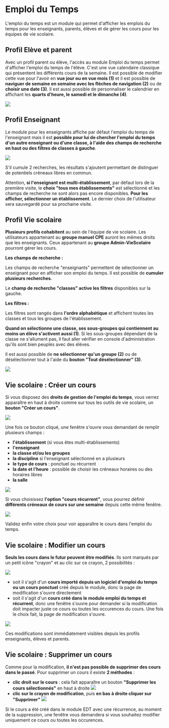 # Emploi du Temps

L'emploi du temps est un module qui permet d'afficher les emplois du temps pour les enseignants, parents, élèves et de gérer les cours pour les équipes de vie scolaire.

## Profil Elève et parent

Avec un profil parent ou élève, l'accès au module Emploi du temps permet d'afficher l'emploi du temps de l'élève. C'est une vue calendaire classique qui présentent les différents cours de la semaine. Il est possible de modifier cette vue pour l'avoir en **vue jour ou en vue mois \(1\)** et il est possible de **naviguer de semaine en semaine avec les flèches de navigation \(2\)** ou de **choisir une date \(3\)**. Il est aussi possible de personnaliser le calendrier en affichant les **quarts d'heure, le samedi et le dimanche \(4\)**.

![](.gitbook/assets/1calendaire_parents_enfants.png)

## Profil Enseignant

Le module pour les enseignants affiche par défaut l'emploi du temps de l'enseignant mais il est **possible pour lui de chercher l'emploi du temps d'un autre enseignant ou d'une classe, à l'aide des champs de recherche en haut ou des filtres de classes à gauche**.

![](.gitbook/assets/2calendaire_enseignant.png)

S'il cumule 2 recherches, les résultats s'ajoutent permettant de distinguer de potentiels créneaux libres en commun.

Attention, **si l'enseignant est multi-établissement**, par défaut lors de la première visite, le **choix "tous mes établissements"** est sélectionné et les champs de recherche ne sont alors pas encore disponibles. **Pour les afficher, sélectionner un établissement**. Le dernier choix de l'utilisateur sera sauvegardé pour sa prochaine visite.

## Profil Vie scolaire

**Plusieurs profils cohabitent** au sein de l'équipe de vie scolaire. Les utilisateurs appartenant au **groupe manuel CPE** auront les mêmes droits que les enseignants. Ceux appartenant au **groupe Admin-VieScolaire** pourront gérer les cours.

**Les champs de recherche :**

Les champs de recherche "enseignants" permettent de sélectionner un enseignant pour en afficher son emploi du temps. Il est possible de **cumuler plusieurs recherches.**

Le **champ de recherche "classes" active les filtres** disponibles sur la gauche.

**Les filtres :**

Les filtres sont rangés dans **l'ordre alphabétique** et affichent toutes les classes et tous les groupes de l'établissement.

**Quand on sélectionne une classe, ses sous-groupes qui contiennent au moins un élève s'activent aussi \(1\)**. Si les sous-groupes dépendant de la classe ne s'allument pas, il faut aller vérifier en console d'administration qu'ils sont bien peuplés avec des élèves.

Il est aussi possible de **ne sélectionner qu'un groupe \(2\)** ou de désélectionner tout à l'aide du **bouton "Tout désélectionner" \(3\)**.

![](.gitbook/assets/3filtres.png)

## Vie scolaire : Créer un cours

Si vous disposez des **droits de gestion de l'emploi du temps**, vous verrez apparaître en haut à droite comme sur tous les outils de vie scolaire, un **bouton "Créer un cours"**.

![](.gitbook/assets/4creer_cours.png)

Une fois ce bouton cliqué, une fenêtre s'ouvre vous demandant de remplir plusieurs champs :

* **l'établissement** \(si vous êtes multi-établissements\)
* **l'enseignant**
* **la classe et/ou les groupes**
* **la discipline** si l'enseignant sélectionné en a plusieurs
* **le type de cours** : ponctuel ou récurrent
* **la date et l'heure** : possible de choisir les créneaux horaires ou des horaires libres
* **la salle**

![](.gitbook/assets/4champs_cours.png)

Si vous choisissez **l'option "cours récurrent"**, vous pourrez définir **différents créneaux de cours sur une semaine** depuis cette même fenêtre.

![](.gitbook/assets/4recurrence.png)

Validez enfin votre choix pour voir apparaître le cours dans l'emploi du temps.

## Vie scolaire : Modifier un cours

**Seuls les cours dans le futur peuvent être modifiés**. Ils sont marqués par un petit icône "crayon" et au clic sur ce crayon, 2 possibilités :

![](.gitbook/assets/5crayon.png)

* soit il s'agit d'un **cours importé depuis un logiciel d'emploi du temps ou un cours ponctuel** créé depuis le module, donc la page de modification s'ouvre directement
* soit il s'agit d'un **cours créé dans le module emploi du temps et récurrent**, donc une fenêtre s'ouvre pour demander si la modification doit impacter juste ce cours ou toutes les occurences du cours. Une fois le choix fait, la page de modification s'ouvre.

![](.gitbook/assets/5occurences.png)

Ces modifications sont immédiatement visibles depuis les profils enseignants, élèves et parents.

## Vie scolaire : Supprimer un cours

Comme pour la modification, **il n'est pas possible de supprimer des cours dans le passé**. Pour supprimer un cours il existe **2 méthodes** :

* **clic droit sur le cours** : cela fait apparaître un bouton **"Supprimer les cours sélectionnés"** en haut à droite ![](.gitbook/assets/6suppression.png)
* **clic sur le crayon de modification**, puis **en bas à droite cliquer sur "Supprimer"** ![](.gitbook/assets/6suppression_modification.png)

Si le cours a été créé dans le module EDT avec une récurrence, au moment de la suppression, une fenêtre vous demandera si vous souhaitez modifier uniquement ce cours ou toutes les occurences.

